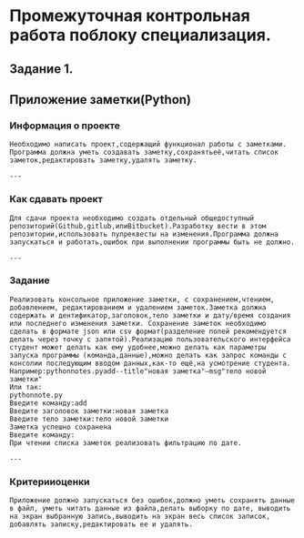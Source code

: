 # Промежуточная контрольная работа поблоку специализация.
## Задание 1.
## Приложение заметки(Python)

  ### Информация о проекте 
    Необходимо написать проект,содержащий функционал работы с заметками. Программа должна уметь создавать заметку,сохранятьеё,читать список заметок,редактировать заметку,удалять заметку. 

    ---

  ### Как сдавать проект   
    Для сдачи проекта необходимо создать отдельный общедоступный репозиторий(Github,gitlub,илиBitbucket).Разработку вести в этом репозитории,использовать пулреквесты на изменения.Программа должна запускаться и работать,ошибок при выполнении программы быть не должно. 

    ---

  ### Задание 
    Реализовать консольное приложение заметки, с сохранением,чтением, добавлением, редактированием и удалением заметок.Заметка должна содержать и дентификатор,заголовок,тело заметки и дату/время создания или последнего изменения заметки. Сохранение заметок необходимо сделать в формате json или csv формат(разделение полей рекомендуется делать через точку с запятой).Реализацию пользовательского интерфейса студент может делать как ему удобнее,можно делать как параметры запуска программы (команда,данные),можно делать как запрос команды с консолии последующим вводом данных,как-то ещё,на усмотрение студента.
    Например:pythonnotes.pyadd--title"новая заметка"–msg"тело новой заметки" 
    Или так: 
    pythonnote.py 
    Введите команду:add 
    Введите заголовок заметки:новая заметка 
    Введите тело заметки:тело новой заметки 
    Заметка успешно сохранена 
    Введите команду: 
    При чтении списка заметок реализовать фильтрацию по дате. 

    ---
    
  ### Критерииоценки
    Приложение должно запускаться без ошибок,должно уметь сохранять данные в файл, уметь читать данные из файла,делать выборку по дате, выводить на экран выбранную запись,выводить на экран весь список записок, добавлять записку,редактировать ее и удалять.